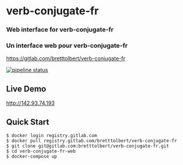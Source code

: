 # verb-conjugate-fr

### Web interface for verb-conjugate-fr

### Un interface web pour verb-conjugate-fr

https://gitlab.com/bretttolbert/verb-conjugate-fr

[![pipeline status](https://gitlab.com/bretttolbert/verb-conjugate-fr/badges/master/pipeline.svg)](https://gitlab.com/bretttolbert/verb-conjugate-fr/pipelines)

## Live Demo
http://142.93.74.193

## Quick Start
```
$ docker login registry.gitlab.com
$ docker pull registry.gitlab.com/bretttolbert/verb-conjugate-fr
$ git clone git@gitlab.com:bretttolbert/verb-conjugate-fr.git
$ cd verb-conjugate-fr-web
$ docker-compose up
```
